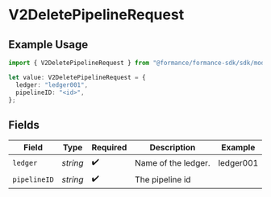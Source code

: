 # V2DeletePipelineRequest

## Example Usage

```typescript
import { V2DeletePipelineRequest } from "@formance/formance-sdk/sdk/models/operations";

let value: V2DeletePipelineRequest = {
  ledger: "ledger001",
  pipelineID: "<id>",
};
```

## Fields

| Field               | Type                | Required            | Description         | Example             |
| ------------------- | ------------------- | ------------------- | ------------------- | ------------------- |
| `ledger`            | *string*            | :heavy_check_mark:  | Name of the ledger. | ledger001           |
| `pipelineID`        | *string*            | :heavy_check_mark:  | The pipeline id     |                     |